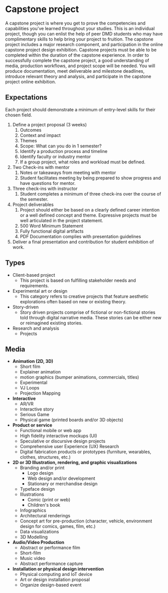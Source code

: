 # Capstone project

A capstone project is where you get to prove the competencies and capabilities you've learned throughout your studies. This is an individual project, though you can enlist the help of peer DMD students who may have complimentary skills to help bring your project to fruition. The capstone project includes a major research component, and participation in the online capstone project design exhibition. Capstone projects must be able to be completed within the duration of the capstone experience. In order to successfully complete the capstone project, a good understanding of media, production workflows, and project scope will be needed. You will produce documentation, meet deliverable and milestone deadlines, introduce relevant theory and analysis, and participate in the capstone project online exhibition.

## Expectations

Each project should demonstrate a minimum of entry-level skills for their chosen field.

1. Define a project proposal \(3 weeks\)
   1. Outcomes
   2. Context and impact
   3. Themes
   4. Scope: What can you do in 1 semester?
   5. Identify a production process and timeline
   6. Identify faculty or industry mentor
   7. If a group project, what roles and workload must be defined.
2. Two Check-ins with mentor
   1. Notes or takeaways from meeting with mentor
   2. Student facilitates meeting by being prepared to show progress and have questions for mentor.
3. Three check-ins with instructor
   1. Student completes a minimum of three check-ins over the course of the semester.
4. Project deliverables
   1. Project should either be based on a clearly defined career intention or a well defined concept and theme. Expressive projects must be well articulated in the project statement.
   2. 500 Word Minimum Statement
   3. Fully functional digital artifacts 
   4. PDF Documentation complies with presentation guidelines
5. Deliver a final presentation and contribution for student exhibition of work.

## Types

* Client-based project
  * This project is based on fulfilling stakeholder needs and requirements.
* Experimental art or design
  * This category refers to creative projects that feature aesthetic explorations often based on new or existing theory. 
* Story-driven
  * Story driven projects comprise of fictional or non-fictional stories told through digital narrative media. These stories can be either new or reimagined existing stories.
* Research and analysis
  * Projects

## Media

* **Animation \(2D, 3D\)**
  * Short film
  * Explainer animation
  * motion graphics \(bumper animations, commercials, titles)
  * Experimental
  * VJ Loops
  * Projection Mapping
* **Interactive**
  * AR/VR
  * Interactive story
  * Serious Game
  * Physical game \(printed boards and/or 3D objects\)
* **Product or service**
  * Functional mobile or web app
  * High fidelity interactive mockups \(UI\)
  * Speculative or discursive design projects
  * Comprehensive user Experience \(UX\) Research
  * Digital fabrication products or prototypes \(furniture, wearables, clothes, structures, etc.\) 
* **2D or 3D Illustration, rendering, and graphic visualizations**
  * Branding and/or print
    * Logo design
    * Web design and/or development
    * Stationary or merchandise design
  * Typeface design
  * Illustrations
    * Comic \(print or web\)
    * Children's book
  * Infographics
  * Architectural renderings
  * Concept art for pre-production \(character, vehicle, environment design for comics, games, film, etc.\)
  * Data visualizations
  * 3D Modelling
* **Audio/Video Production**
  * Abstract or performance film
  * Short-film
  * Music video
  * Abstract performance capture
* **Installation or physical design intervention**
  * Physical computing and IoT device
  * Art or design installation proposal
  * Organize design-based event
